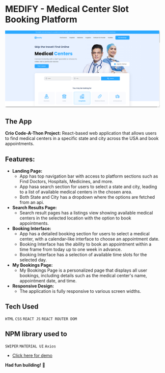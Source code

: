 # MEDIFY - Medical Center Slot Booking Platform

![Screenshot of App](./src/assets/Screenshot1.png)

## The App

**Crio Code-A-Thon Project:** React-based web application that allows users to find medical centers in a specific state and city across the USA and book appointments.


## Features:
- **Landing Page:**
    - App has top navigation bar with access to platform sections such as Find Doctors, Hospitals, Medicines, and more.
    - App hasa  search section for users to select a state and city, leading to a list of available medical centers in the chosen area.
    - Both State and City has a dropdown where the options are fetched from an api.
- **Search Results Page:**
    - Search result pages has a listings view showing available medical centers in the selected location with the option to book appointments.
- **Booking Interface:**
    - App has a detailed booking section for users to select a medical center, with a calendar-like interface to choose an appointment date.
    - Booking Interface has the ability to book an appointment within a time frame from today up to one week in advance.
    - Booking Interface has a selection of available time slots for the selected day.
- **My Bookings Page:**
    - My Bookings Page is a personalized page that displays all user bookings, including details such as the medical center's name, appointment date, and time.
- **Responsive Design:**
    - The application is fully responsive to various screen widths.


## Tech Used

`HTML`
`CSS`
`REACT JS`
`REACT ROUTER DOM`

## NPM library used to

`SWIPER`
`MATERIAL UI`
`Axios`


- <a href="https://medify-azure.vercel.app/" target="_blank">Click here for demo</a>

**Had fun building!** 🚀
